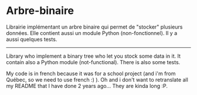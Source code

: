 # Arbre-binaire

Librairie implémentant un arbre binaire qui permet de "stocker" plusieurs données.
Elle contient aussi un module Python (non-fonctionnel).
Il y a aussi quelques tests.

---------------------------------------------------------------------------------------------------------------------------------

Library who implement a binary tree who let you stock some data in it.
It contain also a Python module (not-functional).
There is also some tests.

My code is in french because it was for a school project (and i'm from Québec, so we need to use french :) ).
Oh and i don't want to retranslate all my README that I have done 2 years ago... They are kinda long :P.
